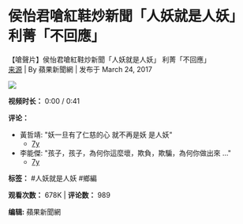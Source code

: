 # 侯怡君嗆紅鞋炒新聞「人妖就是人妖」 利菁「不回應」

【嗆聲片】侯怡君嗆紅鞋炒新聞「人妖就是人妖」 利菁「不回應」  
[来源](http://ent.appledaily.com.tw/actionnews/index/20170323/1082848/0) | By 蘋果新聞網 | 发布于 March 24, 2017

![](https://scontent-sjc3-1.xx.fbcdn.net/v/t15.5256-10/17503919_10155719791187069_1588967346368675840_n.jpg?stp=dst-jpg_s960x960_tt6&_nc_cat=108&ccb=1-7&_nc_sid=50ce42&_nc_ohc=JYZ37YIK9vUQ7kNvgFQVz-E&_nc_oc=AdiX42fkNcyTNPm9Ilc2jzuu8dpqju9guKjedegE4R-KLQ36bAPrOkkq7GcSMTkaj8c&_nc_zt=23&_nc_ht=scontent-sjc3-1.xx&_nc_gid=ADmjsNbali7wSbUtvhikIZN&oh=00_AYARB2nLn-rahqyKh2Mt7gqVCS67RQWBR8skmYcYBGWcdg&oe=67BCB6FC)

**视频时长：** 0:00 / 0:41

**评论：**
- 黃哲靖: "妖一旦有了仁慈的心 就不再是妖 是人妖"
   - [7y](https://www.facebook.com/appledaily.tw/videos/10155719788727069/?comment_id=10155719861732069&__tn__=R)
- 李能傑: "孩子，孩子，為何你這麼壞，欺負，欺騙，為何你做出來 …"
   - [7y](https://www.facebook.com/appledaily.tw/videos/10155719788727069/?comment_id=10155719897517069&__tn__=R)

**标签：** #人妖就是人妖 #鄉編

**观看次数：** 678K | **评论数：** 989

**编辑:** 蘋果新聞網